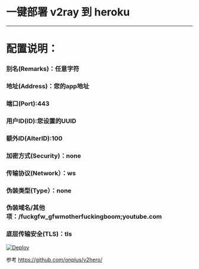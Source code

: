 # 一键部署 v2ray 到 heroku
- - -
# 配置说明：
### 别名(Remarks)：任意字符
### 地址(Address)：您的app地址
### 端口(Port):443
### 用户ID(ID):您设置的UUID
### 额外ID(AlterID):100
### 加密方式(Security)：none
### 传输协议(Network）：ws
### 伪装类型(Type）：none
### 伪装域名/其他项：/fuckgfw_gfwmotherfuckingboom;youtube.com
### 底层传输安全(TLS)：tls

[![Deploy](https://www.herokucdn.com/deploy/button.png)](https://heroku.com/deploy?template=https://github.com/1715173329/v2ray-heroku)

参考 https://github.com/onplus/v2hero/
